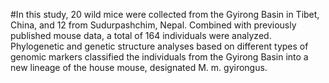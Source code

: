 #In this study, 20 wild mice were collected from the Gyirong Basin in Tibet, China, and 12 from Sudurpashchim, Nepal. Combined with previously published mouse data, a total of 164 individuals were analyzed. Phylogenetic and genetic structure analyses based on different types of genomic markers classified the individuals from the Gyirong Basin into a new lineage of the house mouse, designated M. m. gyirongus.
